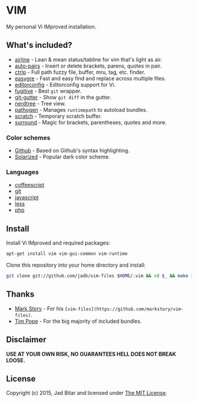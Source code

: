 # VIM

My personal Vi IMproved installation.

## What's included?

- [airline](https://github.com/bling/vim-airline) - Lean & mean status/tabline for vim that's light as air.
- [auto-pairs](https://github.com/jiangmiao/auto-pairs) - Insert or delete brackets, parens, quotes in pair.
- [ctrlp](https://github.com/kien/ctrlp.vim) - Full path fuzzy file, buffer, mru, tag, etc. finder.
- [easygre](https://github.com/dkprice/vim-easygrep) - Fast and easy find and replace across multiple files.
- [editorconfig](https://github.com/editorconfig/editorconfig-vim) - Editorconfig support for Vi.
- [fugitive](https://github.com/tpope/vim-fugitive) - Best `git` wrapper.
- [git-gutter](https://github.com/airblade/vim-gitgutter) - Show `git diff` in the gutter.
- [nerdtree](https://github.com/scrooloose/nerdtree) - Tree view.
- [pathogen](https://github.com/tpope/vim-pathogen) - Manages `runtimepath` to autoload bundles.
- [scratch](https://github.com/duff/vim-scratch) - Temporary scratch buffer.
- [surround](https://github.com/tpope/vim-surround) - Magic for brackets, parentheses, quotes and more.

### Color schemes

- [Github](https://github.com/endel/vim-github-colorscheme) - Based on Github's syntax highlighting.
- [Solarized](https://github.com/altercation/vim-colors-solarized) - Popular dark color scheme.

### Languages

- [coffeescript](https://github.com/kchmck/vim-coffee-script)
- [git](https://github.com/tpope/vim-git)
- [javascript](https://github.com/pangloss/vim-javascript)
- [less](https://github.com/groenewege/vim-less)
- [php](https://github.com/vim-scripts/php.vim--Garvin)

## Install

Install Vi IMproved and required packages:

```sh
apt-get install vim vim-gui-common vim-runtime
```

Clone this repository into your home directory and install:

```sh
git clone git://github.com/jadb/vim-files $HOME/.vim && cd $_ && make install
```

## Thanks

- [Mark Story](http://markstory.com) - For his `[vim-files](https://github.com/markstory/vim-files)`.
- [Tim Pope](http://tpo.pe) - For the big majority of included bundles.

## Disclaimer

**USE AT YOUR OWN RISK, NO GUARANTEES HELL DOES NOT BREAK LOOSE.**

## License

Copyright (c) 2015, Jad Bitar and licensed under [The MIT License](http://www.opensource.org/licenses/mit-license.php).
